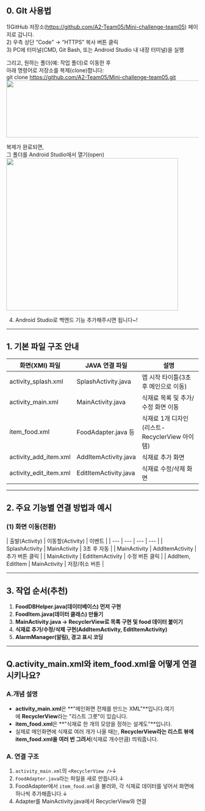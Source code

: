 ## 0. GIt 사용법
1)GitHub 저장소(https://github.com/A2-Team05/Mini-challenge-team05) 페이지로 갑니다.  
2) 우측 상단 “Code” → “HTTPS” 복사 버튼 클릭  
3) PC에 터미널(CMD, Git Bash, 또는 Android Studio 내 내장 터미널)을 실행  

그리고, 원하는 폴더(예: 작업 폴더)로 이동한 후  
아래 명령어로 저장소를 복제(clone)합니다:  
git clone https://github.com/A2-Team05/Mini-challenge-team05.git  
<img src="https://velog.velcdn.com/images/dinkotribe/post/40bbb4ff-e773-4264-a101-0ac35ca114a1/image.png" width="550" height="150"/>


복제가 완료되면,  
그 폴더를 Android Studio에서 열기(open)  
<img src="https://velog.velcdn.com/images/dinkotribe/post/87e9925b-8549-41d3-a762-5a279f88e915/image.png" width="450" height="400"/>

4) Android Studio로 백엔드 기능 추가해주시면 됩니다~!  

---
## 1. 기본 파일 구조 안내

| 화면(XMl) 파일 | JAVA 연결 파일 | 설명 |
| --- | --- | --- |
| activity_splash.xml | SplashActivity.java | 앱 시작 타이틀(3초 후 메인으로 이동) |
| activity_main.xml | MainActivity.java | 식재료 목록 및 추가/수정 화면 이동 |
| item_food.xml | FoodAdapter.java 등 | 식재료 1개 디자인(리스트-RecyclerView 아이템) |
| activity_add_item.xml | AddItemActivity.java | 식재료 추가 화면 |
| activity_edit_item.xml | EditItemActivity.java | 식재료 수정/삭제 화면 |

---

## 2. 주요 기능별 연결 방법과 예시

### (1) **화면 이동(전환)**

| 출발(Activity) | 이동할(Activity) | 이벤트 | 
| --- | --- | --- | --- |
| SplashActivity | MainActivity | 3초 후 자동 | 
| MainActivity | AddItemActivity | 추가 버튼 클릭 |
| MainActivity | EditItemActivity | 수정 버튼 클릭 |
| AddItem, EditItem | MainActivity | 저장/취소 버튼 |


---

## 3. **작업 순서(추천)**

1. **FoodDBHelper.java(데이터베이스) 먼저 구현**
2. **FoodItem.java(데이터 클래스) 만들기**
3. **MainActivity.java → RecyclerView로 목록 구현 및 food 데이터 붙이기**
4. **식재료 추가/수정/삭제 구현(AddItemActivity, EditItemActivity)**
5. **AlarmManager(알림), 경고 표시 코딩**

---

## Q.activity_main.xml와 item_food.xml을 어떻게 연결시키나요?
### A.개념 설명
- **activity_main.xml**은 **"메인화면 전체를 만드는 XML"**입니다.여기에 **RecyclerView**라는 "리스트 그릇"이 있습니다.
- **item_food.xml**은 **"식재료 한 개의 모양을 정하는 설계도"**입니다.
- 실제로 메인화면에 식재료 여러 개가 나올 때는, **RecyclerView라는 리스트 뷰에 item_food.xml을 여러 번 그려서**(식재료 개수만큼) 띄워줍니다.

### A. 연결 구조
1. `activity_main.xml`의 `<RecyclerView />`↓
2. `FoodAdapter.java`라는 파일을 새로 만듭니다.↓
3. FoodAdapter에서 `item_food.xml`을 불러와, 각 식재료 데이터를 넣어서 화면에 하나씩 추가해줍니다.↓
4. Adapter를 MainActivity.java에서 RecyclerView와 연결
